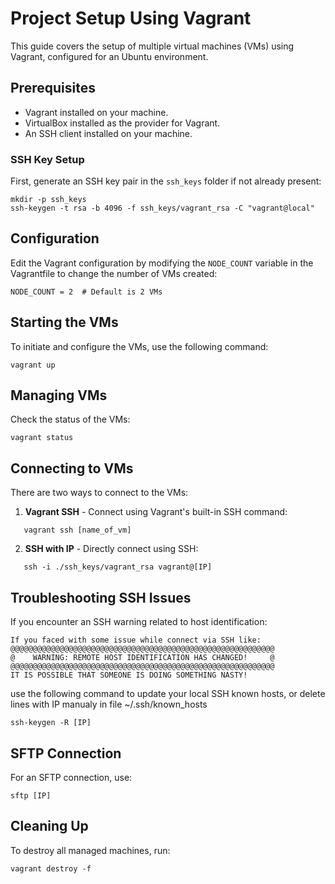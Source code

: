 # Project Setup Using Vagrant

This guide covers the setup of multiple virtual machines (VMs) using Vagrant, configured for an Ubuntu environment.

## Prerequisites

- Vagrant installed on your machine.
- VirtualBox installed as the provider for Vagrant.
- An SSH client installed on your machine.

### SSH Key Setup

First, generate an SSH key pair in the `ssh_keys` folder if not already present:
```
mkdir -p ssh_keys
ssh-keygen -t rsa -b 4096 -f ssh_keys/vagrant_rsa -C "vagrant@local"
```
## Configuration

Edit the Vagrant configuration by modifying the `NODE_COUNT` variable in the Vagrantfile to change the number of VMs created:
```
NODE_COUNT = 2  # Default is 2 VMs
```
## Starting the VMs

To initiate and configure the VMs, use the following command:
```
vagrant up
```
## Managing VMs

Check the status of the VMs:
```
vagrant status
```
## Connecting to VMs

There are two ways to connect to the VMs:

1. **Vagrant SSH** - Connect using Vagrant's built-in SSH command:
```
   vagrant ssh [name_of_vm]
```
2. **SSH with IP** - Directly connect using SSH:
```
   ssh -i ./ssh_keys/vagrant_rsa vagrant@[IP]
```
## Troubleshooting SSH Issues

If you encounter an SSH warning related to host identification:
```
If you faced with some issue while connect via SSH like:
@@@@@@@@@@@@@@@@@@@@@@@@@@@@@@@@@@@@@@@@@@@@@@@@@@@@@@@@@@@
@    WARNING: REMOTE HOST IDENTIFICATION HAS CHANGED!     @
@@@@@@@@@@@@@@@@@@@@@@@@@@@@@@@@@@@@@@@@@@@@@@@@@@@@@@@@@@@
IT IS POSSIBLE THAT SOMEONE IS DOING SOMETHING NASTY!
``` 

use the following command to update your local SSH known hosts, or delete lines with IP manualy in file ~/.ssh/known_hosts
```
ssh-keygen -R [IP]
```
## SFTP Connection

For an SFTP connection, use:
```
sftp [IP]
```
## Cleaning Up

To destroy all managed machines, run:
```
vagrant destroy -f
```
